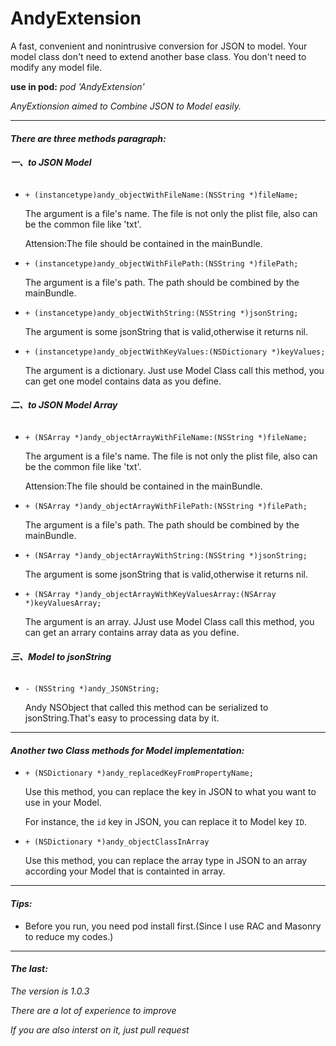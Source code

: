 # AndyExtension
A fast, convenient and nonintrusive conversion for JSON to model. Your model class don't need to extend another base class. You don't need to modify any model file.

__use in pod:__ _pod 'AndyExtension'_

_AnyExtionsion aimed to Combine JSON to Model easily._

---

#### __*There are three methods paragraph:*__

###### __一、to JSON Model__

- `+ (instancetype)andy_objectWithFileName:(NSString *)fileName;`

    The argument is a file's name. The file is not only the plist file, also can be the common file like 'txt'.

    Attension:The file should be contained in the mainBundle.


- `+ (instancetype)andy_objectWithFilePath:(NSString *)filePath;`

    The argument is a file's path. The path should be combined by the mainBundle.

- `+ (instancetype)andy_objectWithString:(NSString *)jsonString;`

    The argument is some jsonString that is valid,otherwise it returns nil.

- `+ (instancetype)andy_objectWithKeyValues:(NSDictionary *)keyValues;`

  The argument is a dictionary. Just use Model Class call this method, you can get one model contains data as you define.


###### __二、to JSON Model Array__

- `+ (NSArray *)andy_objectArrayWithFileName:(NSString *)fileName;`

    The argument is a file's name. The file is not only the plist file, also can be the common file like 'txt'.

    Attension:The file should be contained in the mainBundle.

- `+ (NSArray *)andy_objectArrayWithFilePath:(NSString *)filePath;`

    The argument is a file's path. The path should be combined by the mainBundle.

- `+ (NSArray *)andy_objectArrayWithString:(NSString *)jsonString;`

    The argument is some jsonString that is valid,otherwise it returns nil.

- `+ (NSArray *)andy_objectArrayWithKeyValuesArray:(NSArray *)keyValuesArray;
`

    The argument is an array. JJust use Model Class call this method, you can get an arrary contains array data as you define.

###### __三、Model to jsonString__

- `- (NSString *)andy_JSONString;`

    Andy NSObject that called this method can be serialized to jsonString.That's easy to  processing data by it.

---

#### __*Another two Class methods for Model implementation:*__

- `+ (NSDictionary *)andy_replacedKeyFromPropertyName;`

    Use this method, you can replace the key in JSON to what you want to use in your Model.

    For instance, the `id` key in JSON, you can replace it to Model key `ID`.

+ `+ (NSDictionary *)andy_objectClassInArray`

    Use this method, you can replace the array type in JSON to an array according your Model that is containted in array.

---

#### _**Tips:**_

- Before you run, you need pod install first.(Since I use RAC and Masonry to reduce my codes.)

---



#### __*The last:*__

_The version is 1.0.3_

_There are a lot of experience to improve_

_If you are also interst on it, just pull request_
